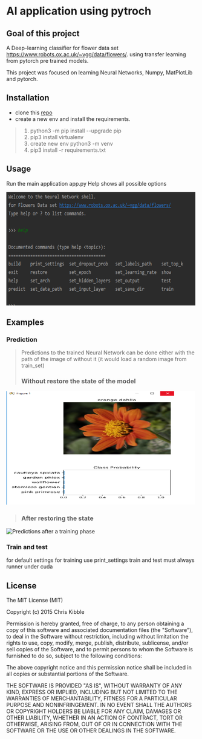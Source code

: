 # AI application using pytroch
## Goal of this project
A Deep-learning classifier for flower data set https://www.robots.ox.ac.uk/~vgg/data/flowers/.
using transfer learning from pytorch pre trained models.

This project was focused on learning Neural Networks, Numpy, MatPlotLib and pytorch.

## Installation
- clone this  [repo](https://github.com/iplitharas/deep-learning-with-pytorch.git)
- create a new env and install the requirements.
>1. python3 -m pip install --upgrade pip
>2. pip3 install virtualenv
>3. create new env python3 -m venv
>4. pip3 install -r requirements.txt

## Usage
Run the main application app.py
Help shows all possible options

<img src="./pictures/main_1.png" alt="Main app" style="width:500px;height:300px;">

## Examples
### Prediction
>Predictions to the trained Neural Network can be done either
>with the path of the image of without it (it would load a random image
>from train_set)
> ### Without restore the state of the model

<img src="./pictures/predict_1.png" alt="Prediction without trained model" style="width:500px;height:300px;">

>### After restoring the state

<img src="./pictures/predict_2.jpg" alt="Predictions after a training phase" style="width:500px;height:300px;">


### Train and test 
for default settings for training use print_settings
train and test  must always runner under cuda 



## License
The MIT License (MIT)

Copyright (c) 2015 Chris Kibble

Permission is hereby granted, free of charge, to any person obtaining a copy of this software and associated documentation files (the "Software"), to deal in the Software without restriction, including without limitation the rights to use, copy, modify, merge, publish, distribute, sublicense, and/or sell copies of the Software, and to permit persons to whom the Software is furnished to do so, subject to the following conditions:

The above copyright notice and this permission notice shall be included in all copies or substantial portions of the Software.

THE SOFTWARE IS PROVIDED "AS IS", WITHOUT WARRANTY OF ANY KIND, EXPRESS OR IMPLIED, INCLUDING BUT NOT LIMITED TO THE WARRANTIES OF MERCHANTABILITY, FITNESS FOR A PARTICULAR PURPOSE AND NONINFRINGEMENT. IN NO EVENT SHALL THE AUTHORS OR COPYRIGHT HOLDERS BE LIABLE FOR ANY CLAIM, DAMAGES OR OTHER LIABILITY, WHETHER IN AN ACTION OF CONTRACT, TORT OR OTHERWISE, ARISING FROM, OUT OF OR IN CONNECTION WITH THE SOFTWARE OR THE USE OR OTHER DEALINGS IN THE SOFTWARE.
